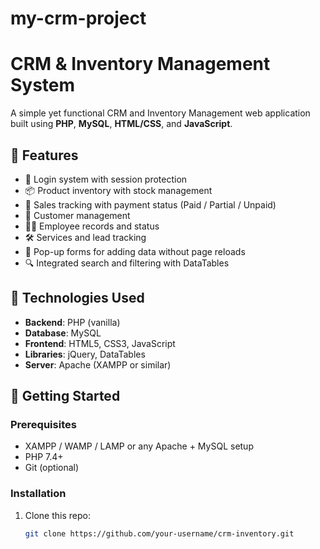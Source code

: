 # my-crm-project
# CRM & Inventory Management System

A simple yet functional CRM and Inventory Management web application built using **PHP**, **MySQL**, **HTML/CSS**, and **JavaScript**.

## 🔧 Features

- 🔐 Login system with session protection
- 📦 Product inventory with stock management
- 🧾 Sales tracking with payment status (Paid / Partial / Unpaid)
- 👥 Customer management
- 🧑‍💼 Employee records and status
- 🛠️ Services and lead tracking
- 🧩 Pop-up forms for adding data without page reloads
- 🔍 Integrated search and filtering with DataTables

## 📁 Technologies Used

- **Backend**: PHP (vanilla)
- **Database**: MySQL
- **Frontend**: HTML5, CSS3, JavaScript
- **Libraries**: jQuery, DataTables
- **Server**: Apache (XAMPP or similar)

## 🚀 Getting Started

### Prerequisites

- XAMPP / WAMP / LAMP or any Apache + MySQL setup
- PHP 7.4+
- Git (optional)

### Installation

1. Clone this repo:

   ```bash
   git clone https://github.com/your-username/crm-inventory.git
